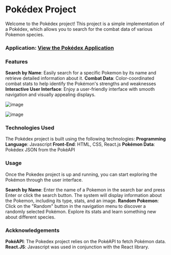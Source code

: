 # Pokédex Project

Welcome to the Pokédex project! This project is a simple implementation of a Pokédex, which allows you to search for the combat data of various Pokemon species. 

### Application: [View the Pokédex Application](https://jlpokedex.netlify.app/)

### Features

**Search by Name**: Easily search for a specific Pokemon by its name and retrieve detailed information about it.
**Combat Data**: Color-coordinated combat stats to help identify the Pokémon's strengths and weaknesses
**Interactive User Interface**: Enjoy a user-friendly interface with smooth navigation and visually appealing displays.

![image](https://github.com/jiayul5339/Pokedex/assets/98488999/15dce7be-0867-47ce-9cbc-4e41abd1a41f)

![image](https://github.com/jiayul5339/Pokedex/assets/98488999/45d96127-c33e-41c6-a8f6-59b4f17b0f88)




### Technologies Used

The Pokédex project is built using the following technologies:
**Programming Language**: Javascript
**Front-End**: HTML, CSS, React.js
**Pokémon Data**: Pokédex JSON from the PokéAPI

### Usage
Once the Pokedex project is up and running, you can start exploring the Pokémon through the user interface.

**Search by Name**: Enter the name of a Pokemon in the search bar and press Enter or click the search button. The system will display information about the Pokemon, including its type, stats, and an image.
**Random Pokemon**: Click on the "Random" button in the navigation menu to discover a randomly selected Pokémon. Explore its stats and learn something new about different species.


### Ackknowledgements 
**PokéAPI**: The Pokedex project relies on the PokéAPI to fetch Pokémon data.
**React.JS**: Javascript was used in conjunction with the React library.
